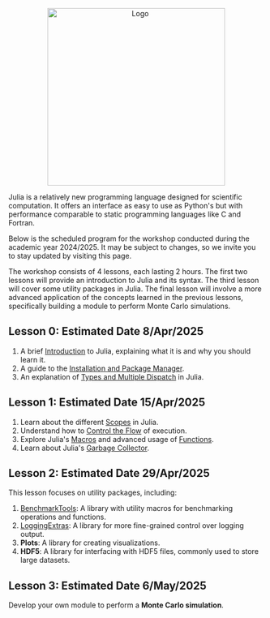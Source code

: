 <figure style="text-align: center;">
    <img src="https://raw.githubusercontent.com/ai-sf/ai-sf.github.io/master/img/loghi_LC/pisa.png"
         alt="Logo"
         height="350">
</figure>

Julia is a relatively new programming language designed for scientific computation. It offers an interface as easy to use as Python's but with performance comparable to static programming languages like C and Fortran.

Below is the scheduled program for the workshop conducted during the academic year 2024/2025. It may be subject to changes, so we invite you to stay updated by visiting this page.

The workshop consists of 4 lessons, each lasting 2 hours. The first two lessons will provide an introduction to Julia and its syntax. The third lesson will cover some utility packages in Julia. The final lesson will involve a more advanced application of the concepts learned in the previous lessons, specifically building a module to perform Monte Carlo simulations.

## Lesson 0: Estimated Date 8/Apr/2025
1. A brief [Introduction](Lesson0/Introduction.pdf) to Julia, explaining what it is and why you should learn it.
2. A guide to the [Installation and Package Manager](Lesson0/Installation.html).
3. An explanation of [Types and Multiple Dispatch](Lesson0/Types_and_MultipleDispatch.html) in Julia.

## Lesson 1: Estimated Date 15/Apr/2025
1. Learn about the different [Scopes](Lesson1/Scopes.html) in Julia.
2. Understand how to [Control the Flow](Lesson1/Control_Flow.html) of execution.
3. Explore Julia's [Macros](Lesson1/macros.html) and advanced usage of [Functions](Lesson1/more_functions.html).
4. Learn about Julia's [Garbage Collector](Lesson1/garbage_collector.html).

## Lesson 2: Estimated Date 29/Apr/2025
This lesson focuses on utility packages, including:
1. [BenchmarkTools](Lesson2/benchmark_tools.html): A library with utility macros for benchmarking operations and functions.
2. [LoggingExtras](Lesson2/logging.html): A library for more fine-grained control over logging output.
3. **Plots**: A library for creating visualizations.
4. **HDF5**: A library for interfacing with HDF5 files, commonly used to store large datasets.

## Lesson 3: Estimated Date 6/May/2025
Develop your own module to perform a **Monte Carlo simulation**.